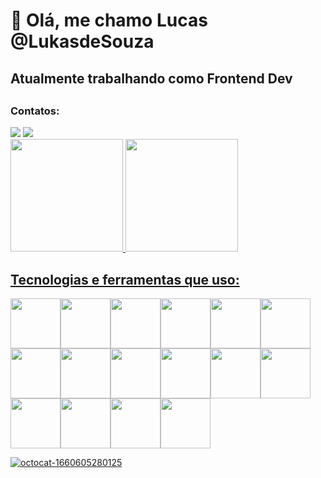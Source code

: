 <h1>👋 Olá, me chamo Lucas @LukasdeSouza </h1>

<h2> Atualmente trabalhando como Frontend Dev <h2>
   
### Contatos:

<div>
<a href = "mailto:contato@lucas_souza.s11@hotmail.com"><img src="https://img.shields.io/badge/Gmail-D14836?style=for-the-badge&logo=gmail&logoColor=white" target="_blank"></a>
<a href="https://www.linkedin.com/in/lucas-de-souza-silva-227185211/" target="_blank"><img src="https://img.shields.io/badge/-LinkedIn-%230077B5?style=for-the-badge&logo=linkedin&logoColor=white" target="_blank"></a>   
</div>

<div>
<a href="https://github.com/LukasdeSouza">
<img height="180em" src="https://github-readme-stats.vercel.app/api/top-langs/?username=LukasdeSouza&layout=compact&langs_count=7&theme=dracula"/>
<img height="180em" src="https://github-readme-stats.vercel.app/api?username=LukasdeSouza&show_icons=true&theme=dracula&include_all_commits=true&count_private=true"/>
</div>


<h2> Tecnologias e ferramentas que uso: </h2>

<img src="https://cdn.jsdelivr.net/gh/devicons/devicon/icons/typescript/typescript-original.svg" width="80" heigth="80" /><img src="https://cdn.jsdelivr.net/gh/devicons/devicon/icons/javascript/javascript-original.svg" width="80" height="80"/><img src="https://cdn.jsdelivr.net/gh/devicons/devicon/icons/angularjs/angularjs-original.svg" width="80" height="80" /><img src="https://cdn.jsdelivr.net/gh/devicons/devicon/icons/react/react-original.svg" width="80" height="80" /><img src="https://cdn.jsdelivr.net/gh/devicons/devicon/icons/nuxtjs/nuxtjs-original.svg" width="80" height="80" /><img src="https://cdn.jsdelivr.net/gh/devicons/devicon/icons/nodejs/nodejs-original.svg" width="80" height="80" /><img src="https://cdn.jsdelivr.net/gh/devicons/devicon/icons/npm/npm-original-wordmark.svg" width="80" height="80" /><img src="https://cdn.jsdelivr.net/gh/devicons/devicon/icons/php/php-original.svg" width="80" height="80" /><img src="https://cdn.jsdelivr.net/gh/devicons/devicon/icons/postgresql/postgresql-original.svg" width="80" height="80" /><img src="https://cdn.jsdelivr.net/gh/devicons/devicon/icons/python/python-original.svg" width="80" height="80" /><img src="https://cdn.jsdelivr.net/gh/devicons/devicon/icons/sass/sass-original.svg" width="80" height="80"  /><img src="https://cdn.jsdelivr.net/gh/devicons/devicon/icons/tailwindcss/tailwindcss-original-wordmark.svg" width="80" height="80" /><img src="https://cdn.jsdelivr.net/gh/devicons/devicon/icons/bootstrap/bootstrap-original.svg" width="80" height="80" /><img src="https://cdn.jsdelivr.net/gh/devicons/devicon/icons/materialui/materialui-original.svg" width="80" height="80" /><img src="https://cdn.jsdelivr.net/gh/devicons/devicon/icons/git/git-original.svg" width="80" height="80"/><img src="https://cdn.jsdelivr.net/gh/devicons/devicon/icons/figma/figma-original.svg" width="80" height="80"/>
   
          


![octocat-1660605280125](https://user-images.githubusercontent.com/99886292/184736435-658295bb-a6bb-4810-961f-93cb5f2781ba.png)
          
          
          
        

<!---
LukasdeSouza/LukasdeSouza is a ✨ special ✨ repository because its `README.md` (this file) appears on your GitHub profile.
You can click the Preview link to take a look at your changes.
--->
